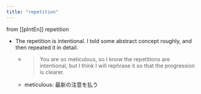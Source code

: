 ```yaml
---
title: "repetition"
---
```


from [[pIntEn]]
repetition
- The repetition is intentional. I told some abstract concept roughly, and then repeated it in detail.
    - > You are so meticulous, so I know the repetitions are intentional, but I think I will rephrase it so that the progression is clearer.
    - meticulous: 最新の注意を払う
